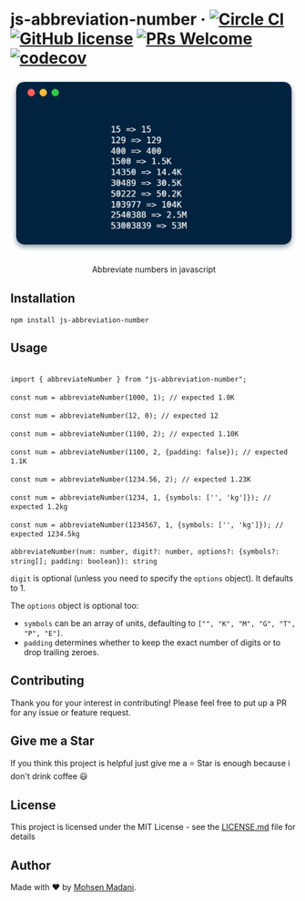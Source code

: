 # js-abbreviation-number &middot; [![Circle CI](https://circleci.com/gh/moh3n9595/js-abbreviation-number/tree/master.svg?style=shield)](https://circleci.com/gh/moh3n9595/js-abbreviation-number) [![GitHub license](https://img.shields.io/badge/license-MIT-blue.svg)](https://github.com/moh3n9595/js-abbreviation-number/blob/master/LICENSE) [![PRs Welcome](https://img.shields.io/badge/PRs-welcome-orange.svg)](https://github.com/moh3n9595/js-abbreviation-number/compare) [![codecov](https://codecov.io/gh/moh3n9595/js-abbreviation-number/branch/master/graph/badge.svg)](https://codecov.io/gh/moh3n9595/js-abbreviation-number)



<p align="center">
    <img src="./images/cover.png">
  <br>
  <p align="center">
    Abbreviate numbers in javascript
  </p>
</p>

## Installation

```
npm install js-abbreviation-number
```

## Usage

```

import { abbreviateNumber } from "js-abbreviation-number";

const num = abbreviateNumber(1000, 1); // expected 1.0K

const num = abbreviateNumber(12, 0); // expected 12

const num = abbreviateNumber(1100, 2); // expected 1.10K

const num = abbreviateNumber(1100, 2, {padding: false}); // expected 1.1K

const num = abbreviateNumber(1234.56, 2); // expected 1.23K

const num = abbreviateNumber(1234, 1, {symbols: ['', 'kg']}); // expected 1.2kg

const num = abbreviateNumber(1234567, 1, {symbols: ['', 'kg']}); // expected 1234.5kg

```

`abbreviateNumber(num: number, digit?: number, options?: {symbols?: string[]; padding: boolean}): string`

`digit` is optional (unless you need to specify the `options` object). It defaults to 1.

The `options` object is optional too:

- `symbols` can be an array of units, defaulting to `["", "K", "M", "G", "T", "P", "E"]`.
- `padding` determines whether to keep the exact number of digits or to drop trailing zeroes.


## Contributing

Thank you for your interest in contributing! Please feel free to put up a PR for any issue or feature request.

## Give me a Star

If you think this project is helpful just give me a ⭐️ Star is enough because i don't drink coffee 😃

## License

This project is licensed under the MIT License - see the [LICENSE.md](https://github.com/moh3n9595/js-abbreviation-number/blob/master/LICENSE) file for details

## Author

Made with ❤️ by [Mohsen Madani](https://github.com/moh3n9595).

